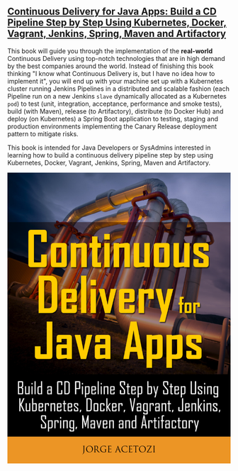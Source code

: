 ## [Continuous Delivery for Java Apps: Build a CD Pipeline Step by Step Using Kubernetes, Docker, Vagrant, Jenkins, Spring, Maven and Artifactory](https://www.continuous-delivery-java.com)

This book will guide you through the implementation of the **real-world** Continuous Delivery using top-notch technologies that are in high demand by the best companies around the world. Instead of finishing this book thinking "I know what Continuous Delivery is, but I have no idea how to implement it", you will end up with your machine set up with a Kubernetes cluster running Jenkins Pipelines in a distributed and scalable fashion (each Pipeline run on a new Jenkins `slave` dynamically allocated as a Kubernetes `pod`) to test (unit, integration, acceptance, performance and smoke tests), build (with Maven), release (to Artifactory), distribute (to Docker Hub) and deploy (on Kubernetes) a Spring Boot application to testing, staging and production environments implementing the Canary Release deployment pattern to mitigate risks.

This book is intended for Java Developers or SysAdmins interested in learning how to build a continuous delivery pipeline step by step using Kubernetes, Docker, Vagrant, Jenkins, Spring, Maven and Artifactory.

![Book Cover](/images/continuous-delivery-java-apps.png)
